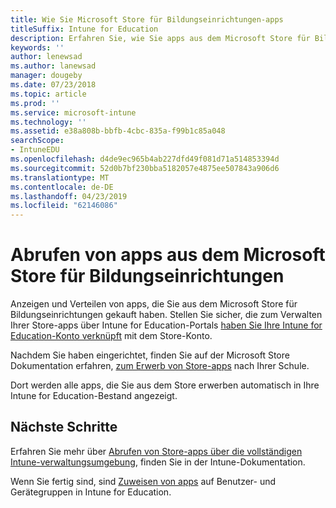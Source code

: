 ```yaml
---
title: Wie Sie Microsoft Store für Bildungseinrichtungen-apps
titleSuffix: Intune for Education
description: Erfahren Sie, wie Sie apps aus dem Microsoft Store für Bildungseinrichtungen zu erwerben.
keywords: ''
author: lenewsad
ms.author: lanewsad
manager: dougeby
ms.date: 07/23/2018
ms.topic: article
ms.prod: ''
ms.service: microsoft-intune
ms.technology: ''
ms.assetid: e38a808b-bbfb-4cbc-835a-f99b1c85a048
searchScope:
- IntuneEDU
ms.openlocfilehash: d4de9ec965b4ab227dfd49f081d71a514853394d
ms.sourcegitcommit: 52d0b7bf230bba5182057e4875ee507843a906d6
ms.translationtype: MT
ms.contentlocale: de-DE
ms.lasthandoff: 04/23/2019
ms.locfileid: "62146086"
---
```

# <a name="get-apps-from-the-microsoft-store-for-education"></a>Abrufen von apps aus dem Microsoft Store für Bildungseinrichtungen

Anzeigen und Verteilen von apps, die Sie aus dem Microsoft Store für Bildungseinrichtungen gekauft haben. Stellen Sie sicher, die zum Verwalten Ihrer Store-apps über Intune for Education-Portals [haben Sie Ihre Intune for Education-Konto verknüpft](https://docs.microsoft.com/education/get-started/configure-microsoft-store-for-education) mit dem Store-Konto.  

Nachdem Sie haben eingerichtet, finden Sie auf der Microsoft Store Dokumentation erfahren, [zum Erwerb von Store-apps](https://docs.microsoft.com/microsoft-store/find-and-acquire-apps-overview) nach Ihrer Schule.

Dort werden alle apps, die Sie aus dem Store erwerben automatisch in Ihre Intune for Education-Bestand angezeigt.  

## <a name="next-steps"></a>Nächste Schritte
Erfahren Sie mehr über [Abrufen von Store-apps über die vollständigen Intune-verwaltungsumgebung](https://docs.microsoft.com/intune/deploy-use/manage-apps-you-purchased-from-the-windows-store-for-business-with-microsoft-intune), finden Sie in der Intune-Dokumentation.  

Wenn Sie fertig sind, sind [Zuweisen von apps](assign-apps.md) auf Benutzer- und Gerätegruppen in Intune for Education.


